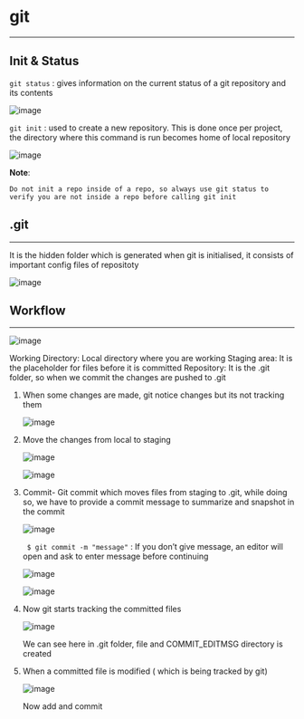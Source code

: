 # git
------------------
## Init & Status

`git status` : gives information on the current status of a git repository and its contents

![image](https://user-images.githubusercontent.com/103237142/176695783-c240d4df-4d5b-4b88-b851-6773cc8743a9.png)

`git init` : used to create a new repository. This is done once per project, the directory where this command is run becomes home of local repository

![image](https://user-images.githubusercontent.com/103237142/176695988-de400e1f-989b-447e-99d1-da0aa37021a0.png)

**Note**: 
```
Do not init a repo inside of a repo, so always use git status to verify you are not inside a repo before calling git init
```

## .git
--------------------------
It is the hidden folder which is generated when git is initialised, it consists of important config files of repositoty

![image](https://user-images.githubusercontent.com/103237142/176700124-7f102bc0-f73c-4930-ae99-d5616eaaa44c.png)

## Workflow
-------------------

![image](https://user-images.githubusercontent.com/103237142/176700515-285d3ddd-92ab-4a54-98ab-991a50846669.png)

Working Directory: Local directory where you are working
Staging area: It is the placeholder for files before it is committed
Repository: It is the .git folder, so when we commit the changes are pushed to .git

1. When some changes are made, git notice changes but its not tracking them

   ![image](https://user-images.githubusercontent.com/103237142/176701403-5767206f-b8f7-4ee2-8274-5b55d6b91fcd.png)

2. Move the changes from local to staging

   ![image](https://user-images.githubusercontent.com/103237142/176701585-b9bbea17-4388-4f6d-857e-c9f1cc1664f8.png)

   ![image](https://user-images.githubusercontent.com/103237142/176701624-84a782e8-c59d-492e-bdb0-9e471928ac8c.png)

3. Commit- Git commit which moves files from staging to .git, while doing so, we have to provide a commit message to summarize 
           and snapshot in the commit
   
   ![image](https://user-images.githubusercontent.com/103237142/176702026-8f1a0f69-2d9d-49dd-9ba7-2b2c755f3932.png)

   ` $ git commit -m "message"` : If you don’t give message, an editor will open and ask to enter message before continuing
   
   ![image](https://user-images.githubusercontent.com/103237142/176702207-64695f5d-be1d-48b1-bb5a-eb2f0d5c85ae.png)

   ![image](https://user-images.githubusercontent.com/103237142/176702241-8133c5c6-71af-4c01-8c64-2e26c4893fac.png)

4. Now git starts tracking the committed files
  
   ![image](https://user-images.githubusercontent.com/103237142/176702343-a90ac58b-4a9c-4dbc-8bca-30e50991e09f.png)

   We can see here in .git folder, file and COMMIT_EDITMSG directory is created
  
5. When a committed file is modified ( which is being tracked by git)

   ![image](https://user-images.githubusercontent.com/103237142/176702560-48f9f964-74b7-41b1-9a3f-7c3169d07d83.png)

   Now add and commit
